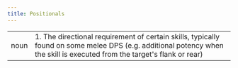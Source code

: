 ```yaml
---
title: Positionals
---
```

|||
|---|---|
| noun | 1.  	The directional requirement of certain skills, typically found on some melee DPS (e.g. additional potency when the skill is executed from the target's flank or rear)	|